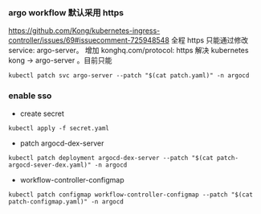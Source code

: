 ### argo workflow 默认采用 https
https://github.com/Kong/kubernetes-ingress-controller/issues/69#issuecomment-725948548
全程 https 只能通过修改 service: argo-server。 增加  konghq.com/protocol: https 解决
 kubernetes kong -> argo-server 。目前只能
```
kubectl patch svc argo-server --patch "$(cat patch.yaml)" -n argocd
```
### enable sso
* create secret
```
kubectl apply -f secret.yaml
```
* patch argocd-dex-server
```
kubectl patch deployment argocd-dex-server --patch "$(cat patch-argocd-sever-dex.yaml)" -n argocd
```
* workflow-controller-configmap
```
kubectl patch configmap workflow-controller-configmap --patch "$(cat patch-configmap.yaml)" -n argocd
```